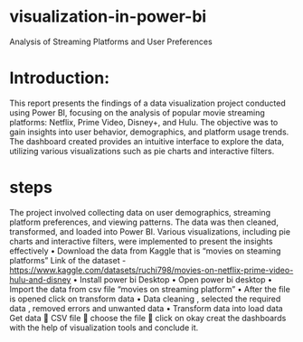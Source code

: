 # visualization-in-power-bi
Analysis of Streaming Platforms and User Preferences 
# Introduction:
This report presents the findings of a data visualization project conducted using Power BI, focusing on the analysis of popular movie streaming platforms: Netflix, Prime Video, Disney+, and Hulu. The objective was to gain insights into user behavior, demographics, and platform usage trends. The dashboard created provides an intuitive interface to explore the data, utilizing various visualizations such as pie charts and interactive filters.  
# steps
The project involved collecting data on user demographics, streaming platform preferences, and viewing patterns. The data was then cleaned, transformed, and loaded into Power BI. Various visualizations, including pie charts and interactive filters, were implemented to present the insights effectively
•	Download the data from Kaggle that is “movies on steaming platforms”
Link of the dataset - https://www.kaggle.com/datasets/ruchi798/movies-on-netflix-prime-video-hulu-and-disney
•	Install power bi Desktop
•	Open power bi desktop
•	Import the data from csv file “movies on streaming platform”
•	After the file is opened click on transform data
•	Data cleaning , selected the required data , removed errors and unwanted data
•	Transform data into load data
 Get data  CSV file  choose the file  click on okay
 creat the dashboards with the help of visualization tools and conclude it.
